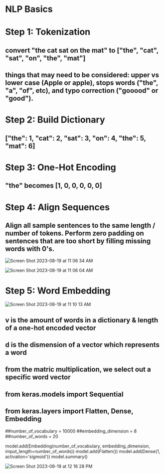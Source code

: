 # NLP Basics

# Step 1: Tokenization
## convert "the cat sat on the mat" to ["the", "cat", "sat", "on", "the", "mat"]
## things that may need to be considered: upper vs lower case (Apple or apple), stops words ("the", "a", "of", etc), and typo correction ("gooood" or "good").

# Step 2: Build Dictionary
## ["the": 1, "cat": 2, "sat": 3, "on": 4, "the": 5, "mat": 6]

# Step 3: One-Hot Encoding
## "the" becomes [1, 0, 0, 0, 0, 0]

# Step 4: Align Sequences
## Align all sample sentences to the same length / number of tokens. Perform zero padding on sentences that are too short by filling missing words with 0's.

![Screen Shot 2023-08-19 at 11 06 34 AM](https://github.com/yinanericxue/NLP-Basics/assets/102645083/a8ac5648-f18b-4242-b29d-0712b6d21f74)

![Screen Shot 2023-08-19 at 11 06 04 AM](https://github.com/yinanericxue/NLP-Basics/assets/102645083/61fb2bcc-a64e-4dc4-ae8a-de219c298325)


# Step 5: Word Embedding
![Screen Shot 2023-08-19 at 11 10 13 AM](https://github.com/yinanericxue/NLP-Basics/assets/102645083/1fbe9b43-863d-4bc6-a3e4-006a5ae9bc3c)

## v is the amount of words in a dictionary & length of a one-hot encoded vector
## d is the dismension of a vector which represents a word
## from the matric multiplication, we select out a specific word vector

## from keras.models import Sequential
## from keras.layers import Flatten, Dense, Embedding

##number_of_vocabulary = 10000
##embedding_dimension = 8
##number_of_words = 20

model.add(Embedding(number_of_vocabulary, embedding_dimension, imput_length=number_of_words))
model.add(Flatten())
model.add(Dense(1, activation='sigmoid'))
model.summary()

![Screen Shot 2023-08-19 at 12 16 28 PM](https://github.com/yinanericxue/NLP-Basics/assets/102645083/8a3d5b90-1984-46a4-962c-1326e8360dd5)
